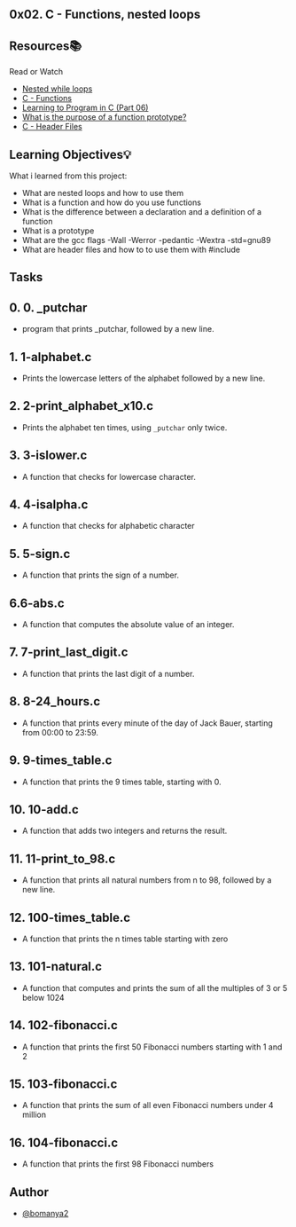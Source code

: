 
## 0x02. C - Functions, nested loops





## Resources📚
   Read or Watch

 - [Nested while loops](https://alx-intranet.hbtn.io/rltoken/_4aLZ5nW24njUT2VbSZdQQ)
 - [C - Functions](https://alx-intranet.hbtn.io/rltoken/Vg1zzzrxLhPh71405uggSg)
 - [Learning to Program in C (Part 06) ](https://alx-intranet.hbtn.io/rltoken/jveXtnJII2S0z7a06c7-JA)
 - [What is the purpose of a function prototype?](https://alx-intranet.hbtn.io/rltoken/XZ--UJZO76ZoUWNA9bTmbg)
 - [C - Header Files ](https://alx-intranet.hbtn.io/rltoken/AS8JW4ObD5gmyX2mgtqV0A)

## Learning Objectives💡

What i learned from this project:

- What are nested loops and how to use them
- What is a function and how do you use functions
- What is the difference between a declaration and a definition of a function
- What is a prototype
- What are the gcc flags -Wall -Werror -pedantic -Wextra -std=gnu89
- What are header files and how to to use them with #include

## Tasks

## 0. 0. _putchar
- program that prints _putchar, followed by a new line.
## 1. 1-alphabet.c
- Prints the lowercase letters of the alphabet followed by a new line.
## 2. 2-print_alphabet_x10.c
- Prints the alphabet ten times, using ``_putchar`` only twice.
## 3. 3-islower.c
- A function that checks for lowercase character.
## 4. 4-isalpha.c
- A function that checks for alphabetic character
## 5. 5-sign.c
- A function that prints the sign of a number.
## 6.6-abs.c 
- A function that computes the absolute value of an integer.
## 7. 7-print_last_digit.c
- A function that prints the last digit of a number.
## 8. 8-24_hours.c
- A function that prints every minute of the day of Jack Bauer, starting from 00:00 to 23:59.
## 9. 9-times_table.c
- A function that prints the 9 times table, starting with 0.
## 10. 10-add.c
- A function that adds two integers and returns the result.
## 11. 11-print_to_98.c
- A function that prints all natural numbers from n to 98, followed by a new line.
## 12. 100-times_table.c
- A function that prints the n times table starting with zero
## 13. 101-natural.c
- A function that computes and prints the sum of all the multiples of 3 or 5 below 1024
## 14. 102-fibonacci.c
- A function that prints the first 50 Fibonacci numbers starting with 1 and 2
## 15. 103-fibonacci.c
- A function that prints the sum of all even Fibonacci numbers under 4 million
## 16. 104-fibonacci.c
- A function that prints the first 98 Fibonacci numbers

## Author
- [@bomanya2](https://www.github.com/bomanya2)














